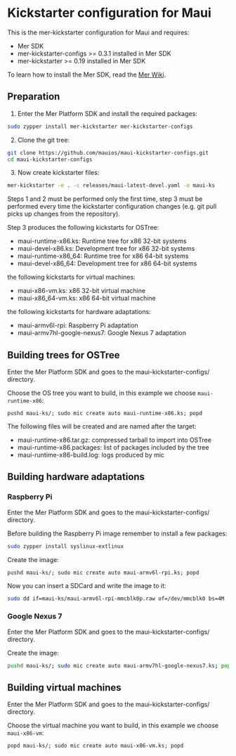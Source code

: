 Kickstarter configuration for Maui
==================================

This is the mer-kickstarter configuration for Maui and requires:

* Mer SDK
* mer-kickstarter-configs >= 0.3.1 installed in Mer SDK
* mer-kickstarter >= 0.19 installed in Mer SDK

To learn how to install the Mer SDK, read the [Mer Wiki](https://wiki.merproject.org/wiki/Platform_SDK).

## Preparation

1) Enter the Mer Platform SDK and install the required packages:

```sh
sudo zypper install mer-kickstarter mer-kickstarter-configs
```

2) Clone the git tree:

```sh
git clone https://github.com/mauios/maui-kickstarter-configs.git
cd maui-kickstarter-configs
```

3) Now create kickstarter files:

```sh
mer-kickstarter -e . -c releases/maui-latest-devel.yaml -o maui-ks
```

Steps 1 and 2 must be performed only the first time, step 3 must be performed every time
the kickstarter configuration changes (e.g. git pull picks up changes from the repository).

Step 3 produces the following kickstarts for OSTree:

* maui-runtime-x86.ks: Runtime tree for x86 32-bit systems
* maui-devel-x86.ks: Development tree for x86 32-bit systems
* maui-runtime-x86_64: Runtime tree for x86 64-bit systems
* maui-devel-x86_64: Development tree for x86 64-bit systems

the following kickstarts for virtual machines:

* maui-x86-vm.ks: x86 32-bit virtual machine
* maui-x86_64-vm.ks: x86 64-bit virtual machine

the following kickstarts for hardware adaptations:

* maui-armv6l-rpi: Raspberry Pi adaptation
* maui-armv7hl-google-nexus7: Google Nexus 7 adaptation

## Building trees for OSTree

Enter the Mer Platform SDK and goes to the maui-kickstarter-configs/ directory.

Choose the OS tree you want to build, in this example we choose `maui-runtime-x86`:

```
pushd maui-ks/; sudo mic create auto maui-runtime-x86.ks; popd
```

The following files will be created and are named after the target:

* maui-runtime-x86.tar.gz: compressed tarball to import into OSTree
* maui-runtime-x86.packages: list of packages included by the tree
* maui-runtime-x86-build.log: logs produced by mic

## Building hardware adaptations

### Raspberry Pi

Enter the Mer Platform SDK and goes to the maui-kickstarter-configs/ directory.

Before building the Raspberry Pi image remember to install a few packages:

```sh
sudo zypper install syslinux-extlinux
```

Create the image:

```
pushd maui-ks/; sudo mic create auto maui-armv6l-rpi.ks; popd
```

Now you can insert a SDCard and write the image to it:

```sh
sudo dd if=maui-ks/maui-armv6l-rpi-mmcblk0p.raw of=/dev/mmcblk0 bs=4M
```

### Google Nexus 7

Enter the Mer Platform SDK and goes to the maui-kickstarter-configs/ directory.

Create the image:

```sh
pushd maui-ks/; sudo mic create auto maui-armv7hl-google-nexus7.ks; popd
```

## Building virtual machines

Enter the Mer Platform SDK and goes to the maui-kickstarter-configs/ directory.

Choose the virtual machine you want to build, in this example we choose `maui-x86-vm`:

```
popd maui-ks/; sudo mic create auto maui-x86-vm.ks; popd
```
